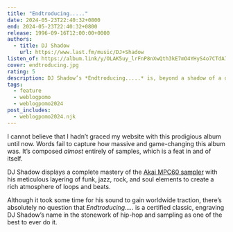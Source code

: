 ```yaml
---
title: "Endtroducing....."
date: 2024-05-23T22:40:32+0800
end: 2024-05-23T22:40:32+0800
release: 1996-09-16T12:00:00+0000
authors:
  - title: DJ Shadow
    url: https://www.last.fm/music/DJ+Shadow
listen_of: https://album.link/y/OLAK5uy_lrFnP8nXwQth3kE7mO4YHyS4o7CTdA7Y0
cover: endtroducing.jpg
rating: 5
description: DJ Shadow’s *Endtroducing.....* is, beyond a shadow of a doubt, one of the greatest albums of all time, and certainly one of my favourites.
tags:
  - feature
  - weblogpomo
  - weblogpomo2024
post_includes:
  - weblogpomo2024.njk
---
```


I cannot believe that I hadn’t graced my website with this prodigious album until now. Words fail to capture how massive and game-changing this album was. It’s composed *almost* entirely of samples, which is a feat in and of itself.

DJ Shadow displays a complete mastery of the [Akai MPC60 sampler](https://en.wikipedia.org/wiki/Akai_MPC) with his meticulous layering of funk, jazz, rock, and soul elements to create a rich atmosphere of loops and beats.

Although it took some time for his sound to gain worldwide traction, there’s absolutely no question that *Endtroducing.....* is a certified classic, engraving DJ Shadow’s name in the stonework of hip-hop and sampling as one of the best to ever do it.
